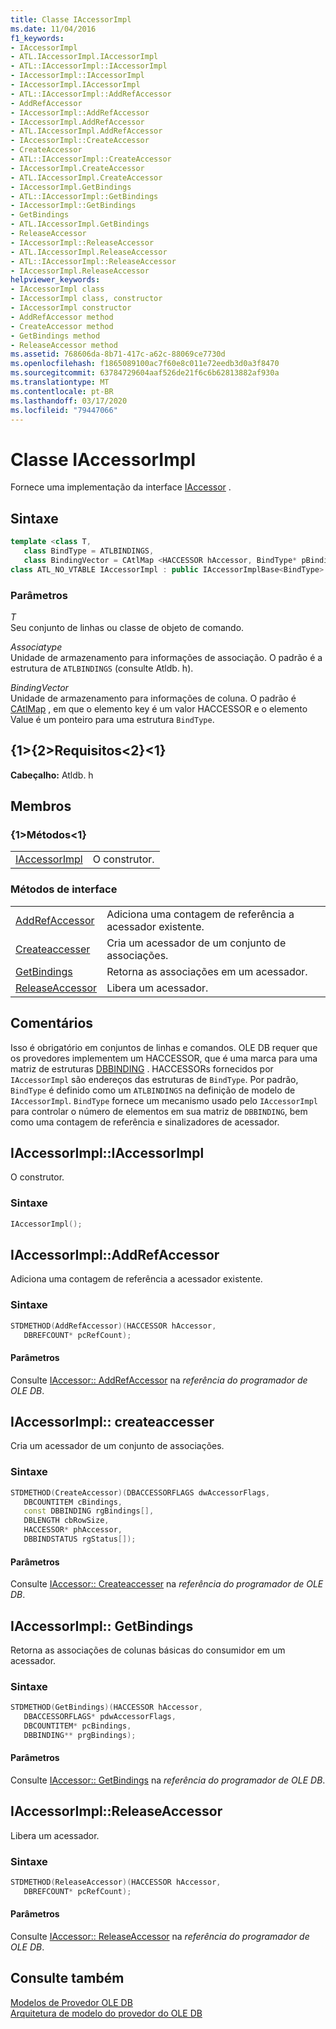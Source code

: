 ```yaml
---
title: Classe IAccessorImpl
ms.date: 11/04/2016
f1_keywords:
- IAccessorImpl
- ATL.IAccessorImpl.IAccessorImpl
- ATL::IAccessorImpl::IAccessorImpl
- IAccessorImpl::IAccessorImpl
- IAccessorImpl.IAccessorImpl
- ATL::IAccessorImpl::AddRefAccessor
- AddRefAccessor
- IAccessorImpl::AddRefAccessor
- IAccessorImpl.AddRefAccessor
- ATL.IAccessorImpl.AddRefAccessor
- IAccessorImpl::CreateAccessor
- CreateAccessor
- ATL::IAccessorImpl::CreateAccessor
- IAccessorImpl.CreateAccessor
- ATL.IAccessorImpl.CreateAccessor
- IAccessorImpl.GetBindings
- ATL::IAccessorImpl::GetBindings
- IAccessorImpl::GetBindings
- GetBindings
- ATL.IAccessorImpl.GetBindings
- ReleaseAccessor
- IAccessorImpl::ReleaseAccessor
- ATL.IAccessorImpl.ReleaseAccessor
- ATL::IAccessorImpl::ReleaseAccessor
- IAccessorImpl.ReleaseAccessor
helpviewer_keywords:
- IAccessorImpl class
- IAccessorImpl class, constructor
- IAccessorImpl constructor
- AddRefAccessor method
- CreateAccessor method
- GetBindings method
- ReleaseAccessor method
ms.assetid: 768606da-8b71-417c-a62c-88069ce7730d
ms.openlocfilehash: f1865089100ac7f60e8c011e72eedb3d0a3f8470
ms.sourcegitcommit: 63784729604aaf526de21f6c6b62813882af930a
ms.translationtype: MT
ms.contentlocale: pt-BR
ms.lasthandoff: 03/17/2020
ms.locfileid: "79447066"
---
```

# <a name="iaccessorimpl-class"></a>Classe IAccessorImpl

Fornece uma implementação da interface [IAccessor](/previous-versions/windows/desktop/ms719672(v=vs.85)) .

## <a name="syntax"></a>Sintaxe

```cpp
template <class T,
   class BindType = ATLBINDINGS,
   class BindingVector = CAtlMap <HACCESSOR hAccessor, BindType* pBindingsStructure>>
class ATL_NO_VTABLE IAccessorImpl : public IAccessorImplBase<BindType>
```

### <a name="parameters"></a>Parâmetros

*T*<br/>
Seu conjunto de linhas ou classe de objeto de comando.

*Associatype*<br/>
Unidade de armazenamento para informações de associação. O padrão é a estrutura de `ATLBINDINGS` (consulte Atldb. h).

*BindingVector*<br/>
Unidade de armazenamento para informações de coluna. O padrão é [CAtlMap](../../atl/reference/catlmap-class.md) , em que o elemento key é um valor HACCESSOR e o elemento Value é um ponteiro para uma estrutura `BindType`.

## <a name="requirements"></a>{1&gt;{2&gt;Requisitos&lt;2}&lt;1}

**Cabeçalho:** Atldb. h

## <a name="members"></a>Membros

### <a name="methods"></a>{1&gt;Métodos&lt;1}

|||
|-|-|
|[IAccessorImpl](#iaccessorimpl)|O construtor.|

### <a name="interface-methods"></a>Métodos de interface

|||
|-|-|
|[AddRefAccessor](#addrefaccessor)|Adiciona uma contagem de referência a acessador existente.|
|[Createaccesser](#createaccessor)|Cria um acessador de um conjunto de associações.|
|[GetBindings](#getbindings)|Retorna as associações em um acessador.|
|[ReleaseAccessor](#releaseaccessor)|Libera um acessador.|

## <a name="remarks"></a>Comentários

Isso é obrigatório em conjuntos de linhas e comandos. OLE DB requer que os provedores implementem um HACCESSOR, que é uma marca para uma matriz de estruturas [DBBINDING](/previous-versions/windows/desktop/ms716845(v=vs.85)) . HACCESSORs fornecidos por `IAccessorImpl` são endereços das estruturas de `BindType`. Por padrão, `BindType` é definido como um `ATLBINDINGS` na definição de modelo de `IAccessorImpl`. `BindType` fornece um mecanismo usado pelo `IAccessorImpl` para controlar o número de elementos em sua matriz de `DBBINDING`, bem como uma contagem de referência e sinalizadores de acessador.

## <a name="iaccessorimpl"></a>IAccessorImpl::IAccessorImpl

O construtor.

### <a name="syntax"></a>Sintaxe

```cpp
IAccessorImpl();
```

## <a name="addrefaccessor"></a>IAccessorImpl::AddRefAccessor

Adiciona uma contagem de referência a acessador existente.

### <a name="syntax"></a>Sintaxe

```cpp
STDMETHOD(AddRefAccessor)(HACCESSOR hAccessor,
   DBREFCOUNT* pcRefCount);
```

#### <a name="parameters"></a>Parâmetros

Consulte [IAccessor:: AddRefAccessor](/previous-versions/windows/desktop/ms714978(v=vs.85)) na *referência do programador de OLE DB*.

## <a name="createaccessor"></a>IAccessorImpl:: createaccesser

Cria um acessador de um conjunto de associações.

### <a name="syntax"></a>Sintaxe

```cpp
STDMETHOD(CreateAccessor)(DBACCESSORFLAGS dwAccessorFlags,
   DBCOUNTITEM cBindings,
   const DBBINDING rgBindings[],
   DBLENGTH cbRowSize,
   HACCESSOR* phAccessor,
   DBBINDSTATUS rgStatus[]);
```

#### <a name="parameters"></a>Parâmetros

Consulte [IAccessor:: Createaccesser](/previous-versions/windows/desktop/ms720969(v=vs.85)) na *referência do programador de OLE DB*.

## <a name="getbindings"></a>IAccessorImpl:: GetBindings

Retorna as associações de colunas básicas do consumidor em um acessador.

### <a name="syntax"></a>Sintaxe

```cpp
STDMETHOD(GetBindings)(HACCESSOR hAccessor,
   DBACCESSORFLAGS* pdwAccessorFlags,
   DBCOUNTITEM* pcBindings,
   DBBINDING** prgBindings);
```

#### <a name="parameters"></a>Parâmetros

Consulte [IAccessor:: GetBindings](/previous-versions/windows/desktop/ms721253(v=vs.85)) na *referência do programador de OLE DB*.

## <a name="releaseaccessor"></a>IAccessorImpl::ReleaseAccessor

Libera um acessador.

### <a name="syntax"></a>Sintaxe

```cpp
STDMETHOD(ReleaseAccessor)(HACCESSOR hAccessor,
   DBREFCOUNT* pcRefCount);
```

#### <a name="parameters"></a>Parâmetros

Consulte [IAccessor:: ReleaseAccessor](/previous-versions/windows/desktop/ms719717(v=vs.85)) na *referência do programador de OLE DB*.

## <a name="see-also"></a>Consulte também

[Modelos de Provedor OLE DB](../../data/oledb/ole-db-provider-templates-cpp.md)<br/>
[Arquitetura de modelo do provedor do OLE DB](../../data/oledb/ole-db-provider-template-architecture.md)